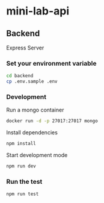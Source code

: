 # mini-lab-api

## Backend

Express Server

### Set your environment variable

```bash
cd backend
cp .env.sample .env
```

### Development

Run a mongo container

```bash
docker run -d -p 27017:27017 mongo
```

Install dependencies

```bash
npm install
```

Start development mode

```bash
npm run dev
```

### Run the test

```bash
npm run test
```
